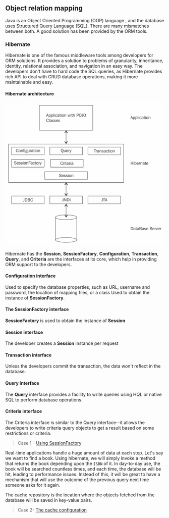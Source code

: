 ## Object relation mapping

Java is an Object Oriented Programming (OOP) language , and the database uses Structured Query Language (SQL). There are many mismatches between both. A good solution has been provided by the ORM tools.

### Hibernate

Hibernate is one of the famous middleware tools among developers for ORM solutions. It provides a solution to problems of granularity, inheritance, identity, relational association, and navigation in an easy way. The developers don't have to hard code the SQL queries, as Hibernate provides rich API to deal with CRUD database operations, making it more maintainable and easy.

#### Hibernate architecture

<div align="center"><img src="hibernate-architecture.png"/></div>

Hibernate has the **Session**, **SessionFactory**, **Configuration**, **Transaction**, **Query**, and **Criteria** are the interfaces at its core, which help in providing ORM support to the developers.

#### Configuration interface

Used to specify the database properties, such as URL, username and password, the location of mapping files, or a class
Used to obtain the instance of **SessionFactory**.

#### The SessionFactory interface

**SessionFactory** is used to obtain the instance of **Session**

#### Session interface

The developer creates a **Session** instance per request

#### Transaction interface

Unless the developers commit the transaction, the data won't reflect in the database.

#### Query interface

The **Query** interface provides a facility to write queries using HQL or native SQL to perform database operations. 

#### Criteria interface

The Criteria interface is similar to the Query interface--it allows the developers to write criteria query objects to get a result based on some restrictions or criteria.

> Case 1 - [Using SessionFactory](https://github.com/oceannguyen/spring-framework-note/tree/master/03-Accelerate-with-SpringDAO/ch03-03-Spring-Hibernate-Integration)

Real-time applications handle a huge amount of data at each step. Let's say we want to find a book. Using hibernate, we will simply invoke a method that returns the book depending upon the ```ISBN``` of it. In day-to-day use, the book will be searched countless times, and each time, the database will be hit, leading to performance issues. Instead of this, it will be great to have a mechanism that will use the outcome of the previous query next time someone asks for it again. 

The cache repository is the location where the objects fetched from the database will be saved in key-value pairs. 

> Case 2- [The cache configuration](https://github.com/oceannguyen/spring-framework-note/tree/master/03-Accelerate-with-SpringDAO/ch03-04-CacheManager)

